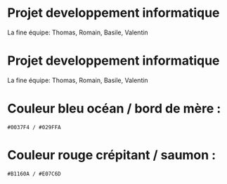 # Projet developpement informatique
La fine équipe:
Thomas, Romain, Basile, Valentin
# Projet developpement informatique
La fine équipe:
Thomas, Romain, Basile, Valentin

# Couleur bleu océan / bord de mère :
    #0037F4 / #029FFA
# Couleur rouge crépitant / saumon :
    #B1160A / #E07C6D
